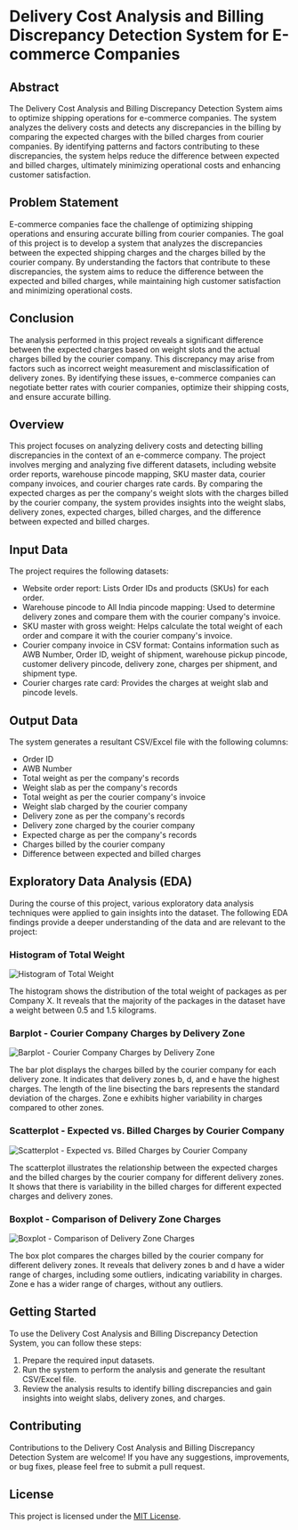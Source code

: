 # Delivery Cost Analysis and Billing Discrepancy Detection System for E-commerce Companies

## Abstract
The Delivery Cost Analysis and Billing Discrepancy Detection System aims to optimize shipping operations for e-commerce companies. The system analyzes the delivery costs and detects any discrepancies in the billing by comparing the expected charges with the billed charges from courier companies. By identifying patterns and factors contributing to these discrepancies, the system helps reduce the difference between expected and billed charges, ultimately minimizing operational costs and enhancing customer satisfaction.

## Problem Statement
E-commerce companies face the challenge of optimizing shipping operations and ensuring accurate billing from courier companies. The goal of this project is to develop a system that analyzes the discrepancies between the expected shipping charges and the charges billed by the courier company. By understanding the factors that contribute to these discrepancies, the system aims to reduce the difference between the expected and billed charges, while maintaining high customer satisfaction and minimizing operational costs.

## Conclusion
The analysis performed in this project reveals a significant difference between the expected charges based on weight slots and the actual charges billed by the courier company. This discrepancy may arise from factors such as incorrect weight measurement and misclassification of delivery zones. By identifying these issues, e-commerce companies can negotiate better rates with courier companies, optimize their shipping costs, and ensure accurate billing.

## Overview
This project focuses on analyzing delivery costs and detecting billing discrepancies in the context of an e-commerce company. The project involves merging and analyzing five different datasets, including website order reports, warehouse pincode mapping, SKU master data, courier company invoices, and courier charges rate cards. By comparing the expected charges as per the company's weight slots with the charges billed by the courier company, the system provides insights into the weight slabs, delivery zones, expected charges, billed charges, and the difference between expected and billed charges.

## Input Data
The project requires the following datasets:
- Website order report: Lists Order IDs and products (SKUs) for each order.
- Warehouse pincode to All India pincode mapping: Used to determine delivery zones and compare them with the courier company's invoice.
- SKU master with gross weight: Helps calculate the total weight of each order and compare it with the courier company's invoice.
- Courier company invoice in CSV format: Contains information such as AWB Number, Order ID, weight of shipment, warehouse pickup pincode, customer delivery pincode, delivery zone, charges per shipment, and shipment type.
- Courier charges rate card: Provides the charges at weight slab and pincode levels.

## Output Data
The system generates a resultant CSV/Excel file with the following columns:
- Order ID
- AWB Number
- Total weight as per the company's records
- Weight slab as per the company's records
- Total weight as per the courier company's invoice
- Weight slab charged by the courier company
- Delivery zone as per the company's records
- Delivery zone charged by the courier company
- Expected charge as per the company's records
- Charges billed by the courier company
- Difference between expected and billed charges

## Exploratory Data Analysis (EDA)

During the course of this project, various exploratory data analysis techniques were applied to gain insights into the dataset. The following EDA findings provide a deeper understanding of the data and are relevant to the project:

### Histogram of Total Weight
![Histogram of Total Weight](https://github.com/Aravinth-Megnath/Data-analysis-project--Delivery-cost/assets/120720408/b41fdeec-e2e2-4c7f-b59e-70a1490fa24d)

The histogram shows the distribution of the total weight of packages as per Company X. It reveals that the majority of the packages in the dataset have a weight between 0.5 and 1.5 kilograms.

### Barplot - Courier Company Charges by Delivery Zone
![Barplot - Courier Company Charges by Delivery Zone](https://github.com/Aravinth-Megnath/Data-analysis-project--Delivery-cost/assets/120720408/acda5208-fc11-4693-b68f-37c99f7fae70)

The bar plot displays the charges billed by the courier company for each delivery zone. It indicates that delivery zones b, d, and e have the highest charges. The length of the line bisecting the bars represents the standard deviation of the charges. Zone e exhibits higher variability in charges compared to other zones.

### Scatterplot - Expected vs. Billed Charges by Courier Company
![Scatterplot - Expected vs. Billed Charges by Courier Company](screenshots/scatterplot_expected_billed_charges.png)

The scatterplot illustrates the relationship between the expected charges and the billed charges by the courier company for different delivery zones. It shows that there is variability in the billed charges for different expected charges and delivery zones.

### Boxplot - Comparison of Delivery Zone Charges
![Boxplot - Comparison of Delivery Zone Charges](https://github.com/Aravinth-Megnath/Data-analysis-project--Delivery-cost/assets/120720408/ce8e94f3-9ce5-493d-b0b9-1adc0011e5d6)


The box plot compares the charges billed by the courier company for different delivery zones. It reveals that delivery zones b and d have a wider range of charges, including some outliers, indicating variability in charges. Zone e has a wider range of charges, without any outliers.



## Getting Started
To use the Delivery Cost Analysis and Billing Discrepancy Detection System, you can follow these steps:
1. Prepare the required input datasets.
2. Run the system to perform the analysis and generate the resultant CSV/Excel file.
3. Review the analysis results to identify billing discrepancies and gain insights into weight slabs, delivery zones, and charges.


## Contributing
Contributions to the Delivery Cost Analysis and Billing Discrepancy Detection System are welcome! If you have any suggestions, improvements, or bug fixes, please feel free to submit a pull request.

## License
This project is licensed under the [MIT License](LICENSE).
